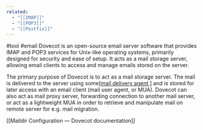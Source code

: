 ```yaml
---
related:
  - "[[IMAP]]"
  - "[[POP3]]"
  - "[[Postfix]]"
---
```

#tool #email 
Dovecot is an open-source email server software that provides IMAP and POP3 services for Unix-like operating systems, primarily designed for security and ease of setup. It acts as a mail storage server, allowing email clients to access and manage emails stored on the server.

The primary purpose of Dovecot is to act as a mail storage server. The mail is delivered to the server using some[[mail delivery agent ]](MDA) and is stored for later access with an email client (mail user agent, or MUA). Dovecot can also act as mail proxy server, forwarding connection to another mail server, or act as a lightweight MUA in order to retrieve and manipulate mail on remote server for e.g. mail migration.

[[Maildir Configuration — Dovecot documentation]]
